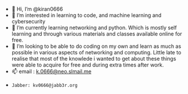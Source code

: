 - 👋 Hi, I’m @kiran0666
- 👀 I’m interested in learning to code, and machine learning and cybersecurity
- 🌱 I’m currently learning networking and python. Which is mostly self learning and through various materials and classes available online for free.
- 💞️ I’m looking to be able to do coding on my own and learn as much as possible in various aspects of networking and computing.
      Little late to realise that most of the knowlede i wanted to get about these things were able to acquire for free and during extra times after work.
- 📫 email  : k.0666@neo.slmail.me
-     Jabber: kv0666@jabb3r.org
                        

<!---
kiran0666/kiran0666 is a ✨ special ✨ repository because its `README.md` (this file) appears on your GitHub profile.
You can click the Preview link to take a look at your changes.
--->
